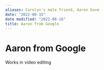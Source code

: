 ```yaml
---
aliases: Carolyn's male friend, Aaron Gove
date: "2022-06-15"
date modified: "2022-06-16"
title: Aaron from Google
---
```


# Aaron from Google
Works in video editing
